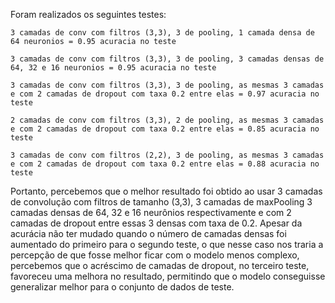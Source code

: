 Foram realizados os seguintes testes:

    3 camadas de conv com filtros (3,3), 3 de pooling, 1 camada densa de 64 neuronios = 0.95 acuracia no teste

    3 camadas de conv com filtros (3,3), 3 de pooling, 3 camadas densas de 64, 32 e 16 neuronios = 0.95 acuracia no teste

    3 camadas de conv com filtros (3,3), 3 de pooling, as mesmas 3 camadas e com 2 camadas de dropout com taxa 0.2 entre elas = 0.97 acuracia no teste

    2 camadas de conv com filtros (3,3), 2 de pooling, as mesmas 3 camadas e com 2 camadas de dropout com taxa 0.2 entre elas = 0.85 acuracia no teste

    3 camadas de conv com filtros (2,2), 3 de pooling, as mesmas 3 camadas e com 2 camadas de dropout com taxa 0.2 entre elas = 0.88 acuracia no teste
    

Portanto, percebemos que o melhor resultado foi obtido ao usar 3 camadas de convolução com filtros de tamanho (3,3), 3 camadas de maxPooling 3 camadas densas de 64, 32 e 16 neurônios respectivamente e com 2 camadas de dropout entre essas 3 densas com taxa de 0.2. Apesar da acurácia não ter mudado quando o número de camadas densas foi aumentado do primeiro para o segundo teste, o que nesse caso nos traria a percepção de que fosse melhor ficar com o modelo menos complexo, percebemos que o acréscimo de camadas de dropout, no terceiro teste, favoreceu uma melhora no resultado, permitindo que o modelo conseguisse generalizar melhor para o conjunto de dados de teste.